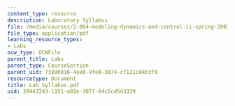 ```yaml
---
content_type: resource
description: Laboratory Syllabus
file: /media/courses/2-004-modeling-dynamics-and-control-ii-spring-2003/394433431151a81e307764c5cd5d3339_Lab_Syllabus.pdf
file_type: application/pdf
learning_resource_types:
- Labs
ocw_type: OCWFile
parent_title: Labs
parent_type: CourseSection
parent_uid: 73890816-4ee0-9fe8-3874-cf121c84b3f8
resourcetype: Document
title: Lab_Syllabus.pdf
uid: 39443343-1151-a81e-3077-64c5cd5d3339
---
```

